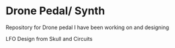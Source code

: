 # Drone Pedal/ Synth 

Repository for Drone pedal I have been working on and designing 

LFO Design from Skull and Circuits
